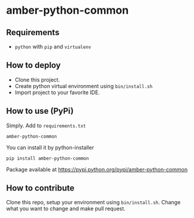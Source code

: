 amber-python-common
===================

Requirements
------------

* `python` with `pip` and `virtualenv`

How to deploy
-------------

* Clone this project.
* Create python virtual environment using `bin/install.sh`
* Import project to your favorite IDE.

How to use (PyPi)
-----------------

Simply. Add to `requirements.txt`

    amber-python-common

You can install it by python-installer

    pip install amber-python-common

Package available at https://pypi.python.org/pypi/amber-python-common

How to contribute
-----------------

Clone this repo, setup your environment using `bin/install.sh`. Change what you want to change and make pull request.
